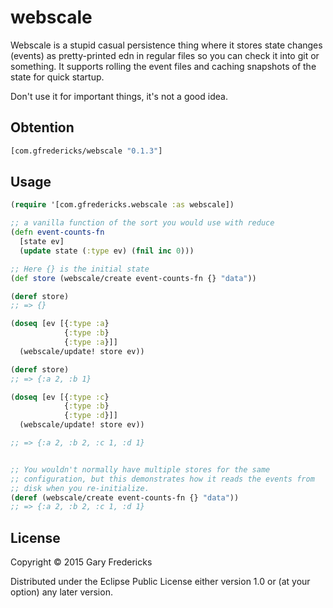# webscale

Webscale is a stupid casual persistence thing where it stores state
changes (events) as pretty-printed edn in regular files so you can
check it into git or something. It supports rolling the event files
and caching snapshots of the state for quick startup.

Don't use it for important things, it's not a good idea.

## Obtention

``` clojure
[com.gfredericks/webscale "0.1.3"]
```

## Usage

``` clojure
(require '[com.gfredericks.webscale :as webscale])

;; a vanilla function of the sort you would use with reduce
(defn event-counts-fn
  [state ev]
  (update state (:type ev) (fnil inc 0)))

;; Here {} is the initial state
(def store (webscale/create event-counts-fn {} "data"))

(deref store)
;; => {}

(doseq [ev [{:type :a}
            {:type :b}
            {:type :a}]]
  (webscale/update! store ev))

(deref store)
;; => {:a 2, :b 1}

(doseq [ev [{:type :c}
            {:type :b}
            {:type :d}]]
  (webscale/update! store ev))

;; => {:a 2, :b 2, :c 1, :d 1}


;; You wouldn't normally have multiple stores for the same
;; configuration, but this demonstrates how it reads the events from
;; disk when you re-initialize.
(deref (webscale/create event-counts-fn {} "data"))
;; => {:a 2, :b 2, :c 1, :d 1}
```

## License

Copyright © 2015 Gary Fredericks

Distributed under the Eclipse Public License either version 1.0 or (at
your option) any later version.

